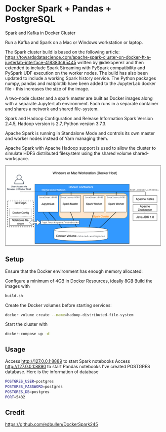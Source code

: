 # Docker Spark + Pandas + PostgreSQL

Spark and Kafka in Docker Cluster

Run a Kafka and Spark on a Mac or Windows workstation or laptop.

The Spark cluster build is based on the following article: https://towardsdatascience.com/apache-spark-cluster-on-docker-ft-a-juyterlab-interface-418383c95445 written by @dekoperez and then extended to include Spark Streaming with PySpark compatibility and PySpark UDF execution on the worker nodes. The build has also been updated to include a working Spark history service. The Python packages numpy, pandas and matplotlib have been added to the JupyterLab docker file - this increases the size of the image.

A two-node cluster and a spark master are built as Docker images along with a separate JupyterLab environment. Each runs in a separate container and shares a network and shared file-system.

Spark and Hadoop Configuration and Release Information
Spark Version 2.4.5, Hadoop version is 2.7, Python version 3.7.3.

Apache Spark is running in Standalone Mode and controls its own master and worker nodes instead of Yarn managing them.

Apache Spark with Apache Hadoop support is used to allow the cluster to simulate HDFS distributed filesystem using the shared volume shared-workspace.

![alt text](image.png)

## Setup
Ensure that the Docker environment has enough memory allocated:

Configure a minimum of 4GB in Docker Resources, ideally 8GB
Build the images with
```bash
build.sh
``` 

Create the Docker volumes before starting services:
```bash
docker volume create --name=hadoop-distributed-file-system
```

Start the cluster with
```bash
docker-compose up -d
```

## Usage
Access http://127.0.0.1:8889 to start Spark notebooks
Access http://127.0.0.1:8890 to start Pandas notebooks
I've created POSTGRES database. 
Here is the information of database
```bash
POSTGRES_USER=postgres
POSTGRES_PASSWORD=postgres
POSTGRES_DB=postgres
PORT=5432
```

##  Credit
https://github.com/edbullen/DockerSpark245
